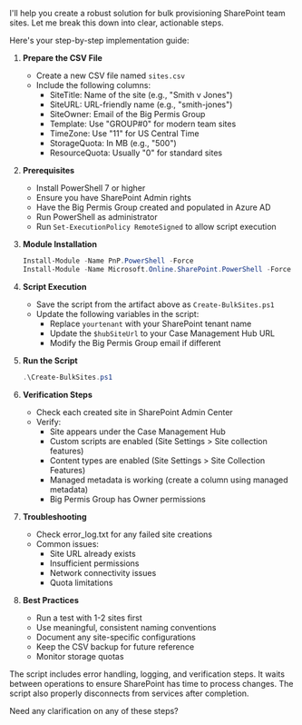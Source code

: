 I'll help you create a robust solution for bulk provisioning SharePoint team sites. Let me break this down into clear, actionable steps.



Here's your step-by-step implementation guide:

1. **Prepare the CSV File**
   - Create a new CSV file named `sites.csv`
   - Include the following columns:
     - SiteTitle: Name of the site (e.g., "Smith v Jones")
     - SiteURL: URL-friendly name (e.g., "smith-jones")
     - SiteOwner: Email of the Big Permis Group
     - Template: Use "GROUP#0" for modern team sites
     - TimeZone: Use "11" for US Central Time
     - StorageQuota: In MB (e.g., "500")
     - ResourceQuota: Usually "0" for standard sites

2. **Prerequisites**
   - Install PowerShell 7 or higher
   - Ensure you have SharePoint Admin rights
   - Have the Big Permis Group created and populated in Azure AD
   - Run PowerShell as administrator
   - Run `Set-ExecutionPolicy RemoteSigned` to allow script execution

3. **Module Installation**
   ```powershell
   Install-Module -Name PnP.PowerShell -Force
   Install-Module -Name Microsoft.Online.SharePoint.PowerShell -Force
   ```

4. **Script Execution**
   - Save the script from the artifact above as `Create-BulkSites.ps1`
   - Update the following variables in the script:
     - Replace `yourtenant` with your SharePoint tenant name
     - Update the `$hubSiteUrl` to your Case Management Hub URL
     - Modify the Big Permis Group email if different

5. **Run the Script**
   ```powershell
   .\Create-BulkSites.ps1
   ```

6. **Verification Steps**
   - Check each created site in SharePoint Admin Center
   - Verify:
     - Site appears under the Case Management Hub
     - Custom scripts are enabled (Site Settings > Site collection features)
     - Content types are enabled (Site Settings > Site Collection Features)
     - Managed metadata is working (create a column using managed metadata)
     - Big Permis Group has Owner permissions

7. **Troubleshooting**
   - Check error_log.txt for any failed site creations
   - Common issues:
     - Site URL already exists
     - Insufficient permissions
     - Network connectivity issues
     - Quota limitations

8. **Best Practices**
   - Run a test with 1-2 sites first
   - Use meaningful, consistent naming conventions
   - Document any site-specific configurations
   - Keep the CSV backup for future reference
   - Monitor storage quotas

The script includes error handling, logging, and verification steps. It waits between operations to ensure SharePoint has time to process changes. The script also properly disconnects from services after completion.

Need any clarification on any of these steps?
